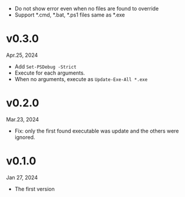 * Do not show error even when no files are found to override
* Support \*.cmd, \*.bat, \*.ps1 files same as \*.exe

v0.3.0
======
Apr.25, 2024

+ Add `Set-PSDebug -Strict`
+ Execute for each arguments.
+ When no arguments, execute as `Update-Exe-All *.exe`

v0.2.0
======
Mar.23, 2024

+ Fix: only the first found executable was update and the others were ignored.

v0.1.0
======
Jan 27, 2024

+ The first version
